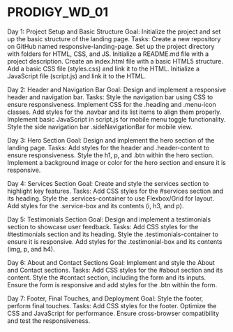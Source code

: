 # PRODIGY_WD_01
Day 1: Project Setup and Basic Structure
Goal: Initialize the project and set up the basic structure of the landing page.
Tasks:
Create a new repository on GitHub named responsive-landing-page.
Set up the project directory with folders for HTML, CSS, and JS.
Initialize a README.md file with a project description.
Create an index.html file with a basic HTML5 structure.
Add a basic CSS file (styles.css) and link it to the HTML.
Initialize a JavaScript file (script.js) and link it to the HTML.

Day 2: Header and Navigation Bar
Goal: Design and implement a responsive header and navigation bar.
Tasks:
Style the navigation bar using CSS to ensure responsiveness.
Implement CSS for the .heading and .menu-icon classes.
Add styles for the .navbar and its list items to align them properly.
Implement basic JavaScript in script.js for mobile menu toggle functionality.
Style the side navigation bar .sideNavigationBar for mobile view.

Day 3: Hero Section
Goal: Design and implement the hero section of the landing page.
Tasks:
Add styles for the header and .header-content to ensure responsiveness.
Style the h1, p, and .btn within the hero section.
Implement a background image or color for the hero section and ensure it is responsive.

Day 4: Services Section
Goal: Create and style the services section to highlight key features.
Tasks:
Add CSS styles for the #services section and its heading.
Style the .services-container to use Flexbox/Grid for layout.
Add styles for the .service-box and its contents (i, h3, and p).

Day 5: Testimonials Section
Goal: Design and implement a testimonials section to showcase user feedback.
Tasks:
Add CSS styles for the #testimonials section and its heading.
Style the .testimonials-container to ensure it is responsive.
Add styles for the .testimonial-box and its contents (img, p, and h4).

Day 6: About and Contact Sections
Goal: Implement and style the About and Contact sections.
Tasks:
Add CSS styles for the #about section and its content.
Style the #contact section, including the form and its inputs.
Ensure the form is responsive and add styles for the .btn within the form.

Day 7: Footer, Final Touches, and Deployment
Goal: Style the footer, perform final touches.
Tasks:
Add CSS styles for the footer.
Optimize the CSS and JavaScript for performance.
Ensure cross-browser compatibility and test the responsiveness.
